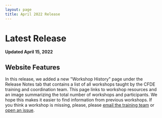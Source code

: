 ```yaml
---
layout: page
title: April 2022 Release
---
```


# Latest Release

**Updated April 15, 2022**

## Website Features

In this release, we added a new "Workshop History" page under the Release Notes tab that contains a list of all workshops taught by the CFDE training and coordination team. This page links to workshop resources and an image summarizing the total number of workshops and participants. We hope this makes it easier to find information from previous workshops. If you think a workshop is missing, please, please [email the training team](mailto:CFDE-HelpDesk%20<training@cfde.atlassian.net) or [open an issue](https://github.com/nih-cfde/training-and-engagement/issues/new).
